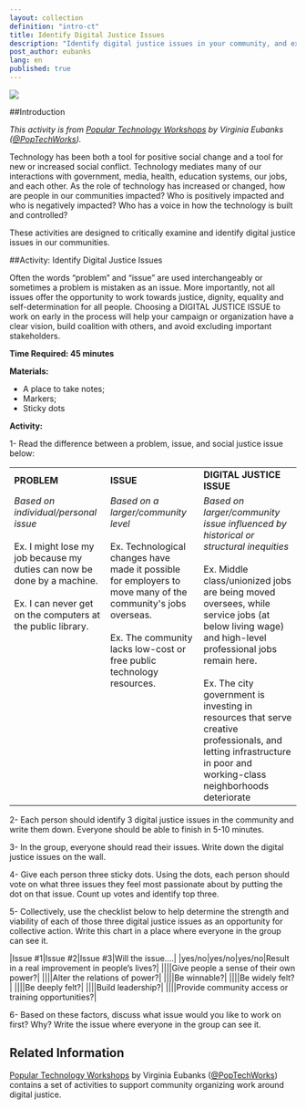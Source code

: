 ```yaml
---
layout: collection
definition: "intro-ct"
title: Identify Digital Justice Issues
description: "Identify digital justice issues in your community, and examine the difference between problems, issues and DIGITAL JUSTICE ISSUES."
post_author: eubanks
lang: en
published: true
---
```


<img src="http://oti.newamerica.net/sites/newamerica.net/files/articles/privacy_is.png">

##Introduction

<em>This activity is from <a href="http://digitaldeadend.com/poptech/">Popular Technology Workshops</a> by Virginia Eubanks (<a href="https://twitter.com/poptechworks">@PopTechWorks</a>).</em>

Technology has been both a tool for positive social change and a tool for new or increased social conflict. Technology mediates many of our interactions with government, media, health, education systems, our jobs, and each other. As the role of technology has increased or changed, how are people in our communities impacted? Who is positively impacted and who is negatively impacted? Who has a voice in how the technology is built and controlled?

These activities are designed to critically examine and identify digital justice issues in our communities. 

##Activity: Identify Digital Justice Issues

Often the words “problem” and “issue” are used interchangeably or sometimes a problem is mistaken as an issue. More importantly, not all issues offer the opportunity to work towards justice, dignity, equality and self-determination for all people. Choosing a DIGITAL JUSTICE ISSUE to work on early in the process will help your campaign or organization have a clear vision, build coalition with others, and avoid excluding important stakeholders.
 
**Time Required: 45 minutes**

**Materials:**

 - A place to take notes;  
 - Markers;  
 - Sticky dots

**Activity:**

1- Read the difference between a problem, issue, and social justice 
issue below:
 
<table>
<tr><td><strong>PROBLEM</strong></td><td><strong>ISSUE</strong></td><td><strong>DIGITAL JUSTICE ISSUE</strong></td></tr>
<tr><td style="vertical-align:top;">
<em>Based on individual/personal issue</em><br/><br/>
Ex. I might lose my job because my duties can now be done by a machine.<br /><br/>
Ex. I can never get on the computers at the public library. 
</td>
<td style="vertical-align:top;">
<em>Based on a larger/community level </em><br /><br/>
Ex. Technological changes have made it possible for employers to move many of the community's jobs overseas.<br /><br/>
Ex. The community lacks low-cost or free public technology resources. 
</td>
<td style="vertical-align:top;">
<em>Based on larger/community issue influenced by historical or structural inequities </em><br /><br/>
Ex. Middle class/unionized jobs are being moved oversees, while service jobs (at below living wage) and high-level professional jobs remain here.<br /><br/>
Ex. The city government is investing in resources that serve creative professionals, and letting infrastructure in poor and working-class neighborhoods deteriorate
</td></tr>
 </table>

2- Each person should identify 3 digital justice issues in the community and write them down. Everyone should be able to finish in 5-10 minutes.

3- In the group, everyone should read their issues. Write down the digital justice issues on the wall.
 
4- Give each person three sticky dots. Using the dots, each person should vote on what three issues they feel most passionate about by putting the dot on that issue. Count up votes and identify top three.
 
5- Collectively, use the checklist below to help determine the strength and viability of each of those three digital justice issues as an opportunity for collective action. Write this chart in a place where everyone in the group can see it.


|Issue #1|Issue #2|Issue #3|Will the issue….|
|yes/no|yes/no|yes/no|Result in a real improvement in people’s lives?|
||||Give people a sense of their own power?|
||||Alter the relations of  power?|
||||Be winnable?|
||||Be widely felt?|
||||Be deeply felt?|
||||Build leadership?|
||||Provide community access or training opportunities?|

6- Based on these factors, discuss what issue would you like to work on first? Why? Write the issue where everyone in the group can see it.

## Related Information
<a href="http://digitaldeadend.com/poptech/">Popular Technology Workshops</a> by Virginia Eubanks (<a href="https://twitter.com/poptechworks">@PopTechWorks</a>) contains a set of activities to support community organizing work around digital justice.

